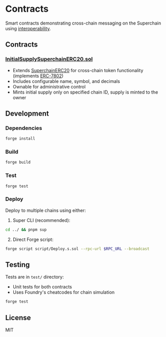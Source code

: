 # Contracts

Smart contracts demonstrating cross-chain messaging on the Superchain using [interoperability](https://specs.optimism.io/interop/overview.html).

## Contracts

### [InitialSupplySuperchainERC20.sol](./src/InitialSupplySuperchainERC20.sol)

- Extends [SuperchainERC20](https://github.com/ethereum-optimism/interop-lib/blob/main/src/SuperchainERC20.sol) for cross-chain token functionality (implements [ERC-7802](https://github.com/ethereum-optimism/interop-lib/blob/main/src/interfaces/IERC7802.sol))
- Includes configurable name, symbol, and decimals
- Ownable for administrative control
- Mints initial supply only on specified chain ID, supply is minted to the owner

## Development

### Dependencies

```bash
forge install
```

### Build

```bash
forge build
```

### Test

```bash
forge test
```

### Deploy

Deploy to multiple chains using either:

1. Super CLI (recommended):

```bash
cd ../ && pnpm sup
```

2. Direct Forge script:

```bash
forge script script/Deploy.s.sol --rpc-url $RPC_URL --broadcast
```

## Testing

Tests are in `test/` directory:

- Unit tests for both contracts
- Uses Foundry's cheatcodes for chain simulation

```bash
forge test
```

## License

MIT
